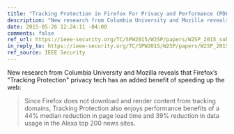 ```yaml
---
title: "Tracking Protection in Firefox For Privacy and Performance (PDF)"
description: "New research from Columbia University and Mozilla reveals that Firefox’s “Tracking Protection” privacy tech has an added benefit of speeding up the web"
date: 2015-05-26 12:24:11 -04:00
comments: false
ref_url: https://ieee-security.org/TC/SPW2015/W2SP/papers/W2SP_2015_submission_32.pdf
in_reply_to: https://ieee-security.org/TC/SPW2015/W2SP/papers/W2SP_2015_submission_32.pdf
ref_source: IEEE Security
---
```


New research from Columbia University and Mozilla reveals that Firefox’s "Tracking Protection" privacy tech has an added benefit of speeding up the web:

> Since Firefox does not download and render content from tracking domains, Tracking Protection also enjoys performance benefits of a 44% median reduction in page load time and 39% reduction in data usage in the Alexa top 200 news sites.